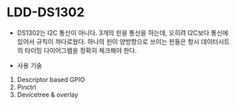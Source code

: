 # LDD-DS1302

- DS1302는 I2C 통신이 아니다. 3개의 핀을 통신을 하는데, 오히려 I2C보다 통신에 있어서 규칙이 까다로웠다. 하나의 핀이 양방향으로 쓰이는 핀들은 항시 데이터시트의 타이밍 다이어그램을 정확히 체크해야 한다.

- 사용 기술
1. Descriptor based GPIO
2. Pinctrl
3. Devicetree & overlay

